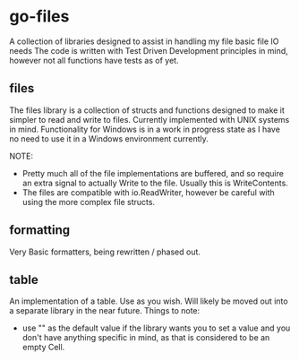 # go-files

A collection of libraries designed to assist in handling my file basic file IO needs
The code is written with Test Driven Development principles in mind, however not all functions have tests as of yet.

## files

The files library is a collection of structs and functions designed to make it simpler to read and write to files.
Currently implemented with UNIX systems in mind. Functionality for Windows is in a work in progress state as I have no need to use it in a Windows environment currently.

NOTE:

- Pretty much all of the file implementations are buffered, and so require an extra signal to actually Write to the file. Usually this is WriteContents.
- The files are compatible with io.ReadWriter, however be careful with using the more complex file structs.

## formatting

Very Basic formatters, being rewritten / phased out.

## table

An implementation of a table. Use as you wish.
Will likely be moved out into a separate library in the near future.
Things to note:

- use \"\" as the default value if the library wants you to set a value and you don't have anything specific in mind, as that is considered to be an empty Cell.
